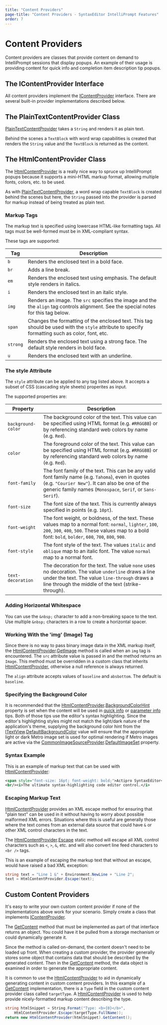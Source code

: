```yaml
---
title: "Content Providers"
page-title: "Content Providers - SyntaxEditor IntelliPrompt Features"
order: 7
---
```

# Content Providers

Content providers are classes that provide content on demand to IntelliPrompt sessions that display popups.  An example of their usage is providing content for quick info and completion item description tip popups.

## The IContentProvider Interface

All content providers implement the [IContentProvider](xref:ActiproSoftware.UI.WinForms.Controls.SyntaxEditor.IntelliPrompt.IContentProvider) interface.  There are several built-in provider implementations described below.

## The PlainTextContentProvider Class

[PlainTextContentProvider](xref:ActiproSoftware.UI.WinForms.Controls.SyntaxEditor.IntelliPrompt.Implementation.PlainTextContentProvider) takes a `String` and renders it as plain text.

Behind the scenes a `TextBlock` with word wrap capabilities is created that renders the `String` value and the `TextBlock` is returned as the content.

## The HtmlContentProvider Class

The [HtmlContentProvider](xref:ActiproSoftware.UI.WinForms.Controls.SyntaxEditor.IntelliPrompt.Implementation.HtmlContentProvider) is a really nice way to spruce up IntelliPrompt popups because it supports a mini-HTML markup format, allowing multiple fonts, colors, etc. to be used.

As with [PlainTextContentProvider](xref:ActiproSoftware.UI.WinForms.Controls.SyntaxEditor.IntelliPrompt.Implementation.PlainTextContentProvider), a word wrap capable `TextBlock` is created behind the scenes but here, the `String` passed into the provider is parsed for markup instead of being treated as plain text.

### Markup Tags

The markup text is specified using lowercase HTML-like formatting tags.  All tags must be well-formed must be in XML-compliant syntax.

These tags are supported:

| Tag | Description |
|-----|-----|
| `b` | Renders the enclosed text in a bold face. |
| `br` | Adds a line break. |
| `em` | Renders the enclosed text using emphasis.  The default style renders in italics. |
| `i` | Renders the enclosed text in an italic style. |
| `img` | Renders an image.  The `src` specifies the image and the the `align` tag controls alignment.  See the special notes for this tag below. |
| `span` | Changes the formatting of the enclosed text.  This tag should be used with the `style` attribute to specify formatting such as color, font, etc. |
| `strong` | Renders the enclosed text using a strong face.  The default style renders in bold face. |
| `u` | Renders the enclosed text with an underline. |

### The style Attribute

The `style` attribute can be applied to any tag listed above.  It accepts a subset of CSS (cascading style sheets) properites as input.

The supported properties are:

| Property | Description |
|-----|-----|
| `background-color` | The background color of the text.  This value can be specified using HTML format (e.g. `#RRGGBB`) or by referencing standard web colors by name (e.g. `Red`). |
| `color` | The foreground color of the text.  This value can be specified using HTML format (e.g. `#RRGGBB`) or by referencing standard web colors by name (e.g. `Red`). |
| `font-family` | The font family of the text.  This can be any valid font family name (e.g. `Tahoma`), even in quotes (e.g. `"Courier New"`).  It can also be one of the generic family names (`Monospace`, `Serif`, or `Sans-Serif`). |
| `font-size` | The font size of the text.  This is currently always specified in points (e.g. `10pt`). |
| `font-weight` | The font weight, or boldness, of the text.  These values map to a normal font: `normal`, `lighter`, `100`, `200`, `300`, `400`, `500`.  These values map to a bold font: `bold`, `bolder`, `600`, `700`, `800`, `900`. |
| `font-style` | The font style of the text.  The values `italic` and `oblique` map to an italic font.  The value `normal` map to a normal font. |
| `text-decoration` | The decoration for the text.  The value `none` uses no decoration.  The value `underline` draws a line under the text.  The value `line-through` draws a line through the middle of the text (strike-through). |

### Adding Horizontal Whitespace

You can use the `&nbsp;` character to add a non-breaking space to the text.  Use multiple `&nbsp;` characters in a row to create a horizontal spacer.

### Working With the 'img' (Image) Tag

Since there is no way to pass binary image data in the XML markup itself, the [HtmlContentProvider](xref:ActiproSoftware.UI.WinForms.Controls.SyntaxEditor.IntelliPrompt.Implementation.HtmlContentProvider).[GetImage](xref:ActiproSoftware.UI.WinForms.Controls.SyntaxEditor.IntelliPrompt.Implementation.HtmlContentProvider.GetImage*) method is called when an `img` tag is encountered.  The `src` attribute value is passed in and the method returns an `Image`.  This method must be overridden in a custom class that inherits [HtmlContentProvider](xref:ActiproSoftware.UI.WinForms.Controls.SyntaxEditor.IntelliPrompt.Implementation.HtmlContentProvider), otherwise a null reference is always returned.

The `align` attribute accepts values of `baseline` and `absbottom`.  The default is `baseline`.

### Specifying the Background Color

It is recommended that the [HtmlContentProvider](xref:ActiproSoftware.UI.WinForms.Controls.SyntaxEditor.IntelliPrompt.Implementation.HtmlContentProvider).[BackgroundColorHint](xref:ActiproSoftware.UI.WinForms.Controls.SyntaxEditor.IntelliPrompt.Implementation.HtmlContentProvider.BackgroundColorHint) property is set when the content will be used in [quick info](quick-info.md) or [parameter info](parameter-info.md) tips.  Both of those tips use the editor's syntax highlighting.  Since the editor's highlighting styles might not match the light/dark nature of the application's theme, supplying the background color hint from the [ITextView](xref:ActiproSoftware.UI.WinForms.Controls.SyntaxEditor.ITextView).[DefaultBackgroundColor](xref:ActiproSoftware.UI.WinForms.Controls.SyntaxEditor.ITextView.DefaultBackgroundColor) value will ensure that the appropriate light or dark Metro image set is used for optimal rendering if Metro images are active via the [CommonImageSourceProvider](xref:ActiproSoftware.UI.WinForms.Controls.SyntaxEditor.IntelliPrompt.Implementation.CommonImageSourceProvider).[DefaultImageSet](xref:ActiproSoftware.UI.WinForms.Controls.SyntaxEditor.IntelliPrompt.Implementation.CommonImageSourceProvider.DefaultImageSet) property.

### Syntax Example

This is an example of markup text that can be used with [HtmlContentProvider](xref:ActiproSoftware.UI.WinForms.Controls.SyntaxEditor.IntelliPrompt.Implementation.HtmlContentProvider):

```xml
<span style="font-size: 16pt; font-weight: bold;">Actipro SyntaxEditor</span>
<br/><i>The ultimate syntax-highlighting code editor control.</i>
```

### Escaping Markup Text

[HtmlContentProvider](xref:ActiproSoftware.UI.WinForms.Controls.SyntaxEditor.IntelliPrompt.Implementation.HtmlContentProvider) provides an XML escape method for ensuring that "plain text" can be used in it without having to worry about possible malformed XML errors.  Situations where this is useful are generally those where the text comes from an external data source that could have `&` or other XML control characters in the text.

The [HtmlContentProvider](xref:ActiproSoftware.UI.WinForms.Controls.SyntaxEditor.IntelliPrompt.Implementation.HtmlContentProvider).[Escape](xref:ActiproSoftware.UI.WinForms.Controls.SyntaxEditor.IntelliPrompt.Implementation.HtmlContentProvider.Escape*) static method will escape all XML control characters such as `<`, `>`, `&`, etc. and will also convert line feed characters to `<br />` tags.

This is an example of escaping the markup text that without an escape, would have raised a bad XML exception:

```csharp
string text = "Line 1 &" + Environment.NewLine + "Line 2";
text = HtmlContentProvider.Escape(text);
```

## Custom Content Providers

It's easy to write your own custom content provider if none of the implementations above work for your scenario.  Simply create a class that implements [IContentProvider](xref:ActiproSoftware.UI.WinForms.Controls.SyntaxEditor.IntelliPrompt.IContentProvider).

The [GetContent](xref:ActiproSoftware.UI.WinForms.Controls.SyntaxEditor.IntelliPrompt.IContentProvider.GetContent*) method that must be implemented as part of that interface returns an object.  You could have it be pulled from a storage mechanism or could dynamically generate it.

Since the method is called on-demand, the content doesn't need to be loaded up front.  When creating a custom provider, the provider generally stores some object that contains data that should be described by the generated content.  Then in the [GetContent](xref:ActiproSoftware.UI.WinForms.Controls.SyntaxEditor.IntelliPrompt.IContentProvider.GetContent*) method, the data object is examined in order to generate the appropriate content.

It is common to use the [HtmlContentProvider](xref:ActiproSoftware.UI.WinForms.Controls.SyntaxEditor.IntelliPrompt.Implementation.HtmlContentProvider) to aid in dynamically generating content in custom content providers.  In this example of a [GetContent](xref:ActiproSoftware.UI.WinForms.Controls.SyntaxEditor.IntelliPrompt.IContentProvider.GetContent*) implementation, there is a `Type` field in the custom content provider class called `targetType`.  A [HtmlContentProvider](xref:ActiproSoftware.UI.WinForms.Controls.SyntaxEditor.IntelliPrompt.Implementation.HtmlContentProvider) is used to help provide nicely-formatted markup content describing the type.

```csharp
string htmlSnippet = String.Format("Type: <b>{0}</b>", 
	HtmlContentProvider.Escape(targetType.FullName));
return new HtmlContentProvider(htmlSnippet).GetContent();
```
